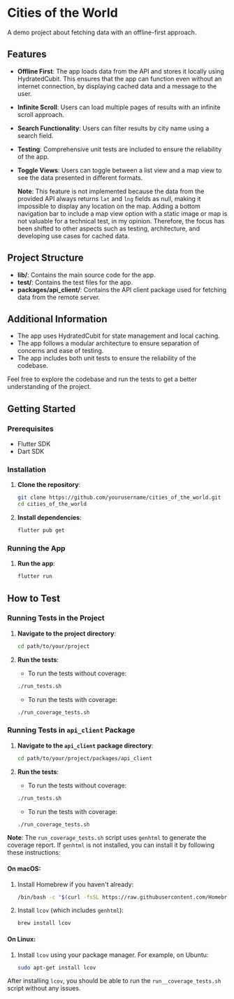 # Cities of the World

A demo project about fetching data with an offline-first approach.

## Features

- **Offline First**: The app loads data from the API and stores it locally using HydratedCubit. This ensures that the app can function even without an internet connection, by displaying cached data and a message to the user.
- **Infinite Scroll**: Users can load multiple pages of results with an infinite scroll approach.
- **Search Functionality**: Users can filter results by city name using a search field.
- **Testing**: Comprehensive unit tests are included to ensure the reliability of the app.

- **Toggle Views**: Users can toggle between a list view and a map view to see the data presented in different formats.

  **Note**: This feature is not implemented because the data from the provided API always returns `lat` and `lng` fields as null, making it impossible to display any location on the map. Adding a bottom navigation bar to include a map view option with a static image or map is not valuable for a technical test, in my opinion. Therefore, the focus has been shifted to other aspects such as testing, architecture, and developing use cases for cached data.

## Project Structure

- **lib/**: Contains the main source code for the app.
- **test/**: Contains the test files for the app.
- **packages/api_client/**: Contains the API client package used for fetching data from the remote server.

## Additional Information

- The app uses HydratedCubit for state management and local caching.
- The app follows a modular architecture to ensure separation of concerns and ease of testing.
- The app includes both unit tests to ensure the reliability of the codebase.

Feel free to explore the codebase and run the tests to get a better understanding of the project.

## Getting Started

### Prerequisites

- Flutter SDK
- Dart SDK

### Installation

1. **Clone the repository**:
    ```sh
    git clone https://github.com/yourusername/cities_of_the_world.git
    cd cities_of_the_world
    ```

2. **Install dependencies**:
    ```sh
    flutter pub get
    ```

### Running the App

1. **Run the app**:
    ```sh
    flutter run
    ```

## How to Test

### Running Tests in the Project

1. **Navigate to the project directory**:
    ```sh
    cd path/to/your/project
    ```

2. **Run the tests**:

    - To run the tests without coverage:
    ```sh
    ./run_tests.sh
    ```
   
    - To run the tests with coverage:
    
    ```sh
    ./run_coverage_tests.sh
    ```

### Running Tests in `api_client` Package

1. **Navigate to the `api_client` package directory**:
    ```sh
    cd path/to/your/project/packages/api_client
    ```

2. **Run the tests**:
    - To run the tests without coverage:
    ```sh
    ./run_tests.sh
    ```

    - To run the tests with coverage:

    ```sh
    ./run_coverage_tests.sh
    ```

**Note**: The `run_coverage_tests.sh` script uses `genhtml` to generate the coverage report. If `genhtml` is not installed, you can install it by following these instructions:

#### On macOS:
1. Install Homebrew if you haven't already:
    ```sh
    /bin/bash -c "$(curl -fsSL https://raw.githubusercontent.com/Homebrew/install/HEAD/install.sh)"
    ```

2. Install `lcov` (which includes `genhtml`):
    ```sh
    brew install lcov
    ```

#### On Linux:
1. Install `lcov` using your package manager. For example, on Ubuntu:
    ```sh
    sudo apt-get install lcov
    ```

After installing `lcov`, you should be able to run the `run__coverage_tests.sh` script without any issues.


